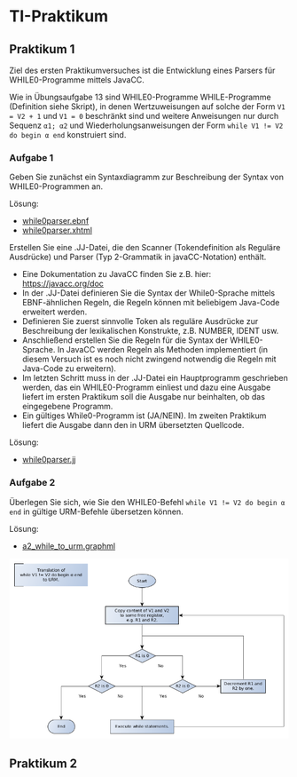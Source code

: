 # TI-Praktikum

## Praktikum 1

Ziel des ersten Praktikumversuches ist die Entwicklung eines Parsers für WHILE0-Programme mittels JavaCC.

Wie in Übungsaufgabe 13 sind WHILE0-Programme WHILE-Programme (Definition siehe Skript), in denen Wertzuweisungen auf solche der Form `V1 = V2 + 1` und `V1 = 0` beschränkt sind und weitere Anweisungen nur durch Sequenz `α1; α2` und Wiederholungsanweisungen der Form `while V1 != V2 do begin α end` konstruiert sind.

### Aufgabe 1
Geben Sie zunächst ein Syntaxdiagramm zur Beschreibung der Syntax von WHILE0-Programmen an.

Lösung:
* [while0parser.ebnf](p1/diagram/while0parser.ebnf)
* [while0parser.xhtml](p1/diagram/while0parser.xhtml)

Erstellen Sie eine .JJ-Datei, die den Scanner (Tokendefinition als Reguläre Ausdrücke) und Parser (Typ 2-Grammatik in javaCC-Notation) enthält.

* Eine Dokumentation zu JavaCC finden Sie z.B. hier: https://javacc.org/doc
* In der .JJ-Datei definieren Sie die Syntax der While0-Sprache mittels EBNF-ähnlichen Regeln, die Regeln können mit beliebigem Java-Code erweitert werden.
* Definieren Sie zuerst sinnvolle Token als reguläre Ausdrücke zur Beschreibung der lexikalischen Konstrukte, z.B. NUMBER, IDENT usw.
* Anschließend erstellen Sie die Regeln für die Syntax der WHILE0-Sprache. In JavaCC werden Regeln als Methoden implementiert (in diesem Versuch ist es noch nicht zwingend notwendig die Regeln mit Java-Code zu erweitern).
* Im letzten Schritt muss in der .JJ-Datei ein Hauptprogramm geschrieben werden, das ein WHILE0-Programm einliest und dazu eine Ausgabe liefert im ersten Praktikum soll die Ausgabe nur beinhalten, ob das eingegebene Programm.
* Ein gültiges While0-Programm ist (JA/NEIN). Im zweiten Praktikum liefert die Ausgabe dann den in URM übersetzten Quellcode.

Lösung:
* [while0parser.jj](p1/while0parser/src/while0parser.jj)

### Aufgabe 2
Überlegen Sie sich, wie Sie den WHILE0-Befehl `while V1 != V2 do begin α end` in gültige URM-Befehle übersetzen können.

Lösung:
* [a2_while_to_urm.graphml](p1/diagram/a2_while_to_urm.graphml)

![a2_while_to_urm.graphml](p1/diagram/a2_while_to_urm.png)


## Praktikum 2
